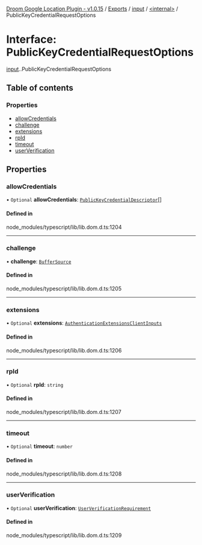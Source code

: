 [Droom Google Location Plugin - v1.0.15](../README.md) / [Exports](../modules.md) / [input](../modules/input.md) / [<internal\>](../modules/input._internal_.md) / PublicKeyCredentialRequestOptions

# Interface: PublicKeyCredentialRequestOptions

[input](../modules/input.md).[<internal>](../modules/input._internal_.md).PublicKeyCredentialRequestOptions

## Table of contents

### Properties

- [allowCredentials](input._internal_.PublicKeyCredentialRequestOptions.md#allowcredentials)
- [challenge](input._internal_.PublicKeyCredentialRequestOptions.md#challenge)
- [extensions](input._internal_.PublicKeyCredentialRequestOptions.md#extensions)
- [rpId](input._internal_.PublicKeyCredentialRequestOptions.md#rpid)
- [timeout](input._internal_.PublicKeyCredentialRequestOptions.md#timeout)
- [userVerification](input._internal_.PublicKeyCredentialRequestOptions.md#userverification)

## Properties

### allowCredentials

• `Optional` **allowCredentials**: [`PublicKeyCredentialDescriptor`](input._internal_.PublicKeyCredentialDescriptor.md)[]

#### Defined in

node_modules/typescript/lib/lib.dom.d.ts:1204

___

### challenge

• **challenge**: [`BufferSource`](../modules/input._internal_.md#buffersource)

#### Defined in

node_modules/typescript/lib/lib.dom.d.ts:1205

___

### extensions

• `Optional` **extensions**: [`AuthenticationExtensionsClientInputs`](input._internal_.AuthenticationExtensionsClientInputs.md)

#### Defined in

node_modules/typescript/lib/lib.dom.d.ts:1206

___

### rpId

• `Optional` **rpId**: `string`

#### Defined in

node_modules/typescript/lib/lib.dom.d.ts:1207

___

### timeout

• `Optional` **timeout**: `number`

#### Defined in

node_modules/typescript/lib/lib.dom.d.ts:1208

___

### userVerification

• `Optional` **userVerification**: [`UserVerificationRequirement`](../modules/input._internal_.md#userverificationrequirement)

#### Defined in

node_modules/typescript/lib/lib.dom.d.ts:1209
